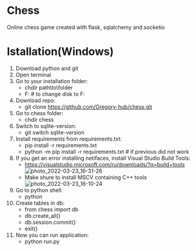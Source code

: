 # Chess
Online chess game created with flask, sqlalchemy and socketio
# Istallation(Windows)
  1. Download python and git
  2. Open terminal
  3. Go to your installation folder:
      - chdir path\to\folder
      - F:                # to change disk to F:
  4. Download repo:
      - git clone https://github.com/Gregory-hub/chess.git
  5. Go to chess folder:
      - chdir chess
  6. Switch to sqlite-version:
      - git switch sqlite-version
  7. Install requirements from requirements.txt:
      - pip install -r requirements.txt
      - python -m pip install -r requirements.txt   # if previous did not work
  8. If you get an error installing netifaces, install Visual Studio Build Tools: 
      * https://visualstudio.microsoft.com/ru/downloads/?q=build+tools
![photo_2022-03-23_16-31-26](https://user-images.githubusercontent.com/52703175/159749374-f064bbb2-1a8a-49ef-86d8-74896b57c6a8.jpg)
      * Make shure to install MSCV containing C++ tools
![photo_2022-03-23_16-10-24](https://user-images.githubusercontent.com/52703175/159745551-57de11c4-fd43-4195-98ee-e76ba4b95e04.jpg)
  9. Go to python shell:
      - python
  10. Create tables in db:
      - from chess import db
      - db.create_all()
      - db.session.commit()
      - exit()
  11. Now you can run application:
      - python run.py

